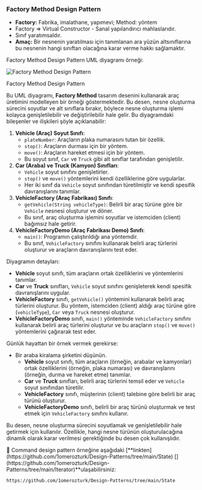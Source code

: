 
### Factory Method Design Pattern

- **Factory:** Fabrika, imalathane, yapımevi; Method: yöntem
- Factory ⇒ Virtual Constructor - Sanal yapılandırıcı mahlaslarıdır.
- Sınıf yaratımsaldır.
- **Amaç:** Bir nesnenin yaratılması için tanımlanan ara yüzün altsınıflarına bu nesnenin hangi sınıftan olacağına karar verme hakkı sağlamaktır.

Factory Method Design Pattern UML diyagramı örneği: 

![Factory Method Design Pattern](Design%20Patterns%20500c060e26924d6380d9c84b9de845e4/example_of_factory_design_pattern.png)

Factory Method Design Pattern

Bu UML diyagramı, **Factory Method** tasarım desenini kullanarak araç üretimini modelleyen bir örneği göstermektedir. Bu desen, nesne oluşturma sürecini soyutlar ve alt sınıflara bırakır, böylece nesne oluşturma işlemi kolayca genişletilebilir ve değiştirilebilir hale gelir. Bu diyagramdaki bileşenler ve ilişkileri şöyle açıklanabilir:

1. **Vehicle (Araç) Soyut Sınıfı**:
    - `plateNumber`: Araçların plaka numarasını tutan bir özellik.
    - `stop()`: Araçların durması için bir yöntem.
    - `move()`: Araçların hareket etmesi için bir yöntem.
    - Bu soyut sınıf, `Car` ve `Truck` gibi alt sınıflar tarafından genişletilir.
2. **Car (Araba) ve Truck (Kamyon) Sınıfları**:
    - `Vehicle` soyut sınıfını genişletirler.
    - `stop()` ve `move()` yöntemlerini kendi özelliklerine göre uygularlar.
    - Her iki sınıf da `Vehicle` soyut sınıfından türetilmiştir ve kendi spesifik davranışlarını tanımlar.
3. **VehicleFactory (Araç Fabrikası) Sınıfı**:
    - `getVehicle(String vehicleType)`: Belirli bir araç türüne göre bir `Vehicle` nesnesi oluşturur ve döner.
    - Bu sınıf, araç oluşturma işlemini soyutlar ve istemciden (client) bağımsız hale getirir.
4. **VehicleFactoryDemo (Araç Fabrikası Demo) Sınıfı**:
    - `main()`: Programın çalıştırıldığı ana yöntemdir.
    - Bu sınıf, `VehicleFactory` sınıfını kullanarak belirli araç türlerini oluşturur ve araçların davranışlarını test eder.

Diyagramın detayları:

- **Vehicle** soyut sınıfı, tüm araçların ortak özelliklerini ve yöntemlerini tanımlar.
- **Car** ve **Truck** sınıfları, `Vehicle` soyut sınıfını genişleterek kendi spesifik davranışlarını uygular.
- **VehicleFactory** sınıfı, `getVehicle()` yöntemini kullanarak belirli araç türlerini oluşturur. Bu yöntem, istemciden (client) aldığı araç türüne göre (`vehicleType`), `Car` veya `Truck` nesnesi oluşturur.
- **VehicleFactoryDemo** sınıfı, `main()` yönteminde `VehicleFactory` sınıfını kullanarak belirli araç türlerini oluşturur ve bu araçların `stop()` ve `move()` yöntemlerini çağırarak test eder.

Günlük hayattan bir örnek vermek gerekirse:

- Bir araba kiralama şirketini düşünün.
    - **Vehicle** soyut sınıfı, tüm araçların (örneğin, arabalar ve kamyonlar) ortak özelliklerini (örneğin, plaka numarası) ve davranışlarını (örneğin, durma ve hareket etme) tanımlar.
    - **Car** ve **Truck** sınıfları, belirli araç türlerini temsil eder ve `Vehicle` soyut sınıfından türetilir.
    - **VehicleFactory** sınıfı, müşterinin (client) talebine göre belirli bir araç türünü oluşturur.
    - **VehicleFactoryDemo** sınıfı, belirli bir araç türünü oluşturmak ve test etmek için `VehicleFactory` sınıfını kullanır.

Bu desen, nesne oluşturma sürecini soyutlamak ve genişletilebilir hale getirmek için kullanılır. Özellikle, hangi nesne türünün oluşturulacağına dinamik olarak karar verilmesi gerektiğinde bu desen çok kullanışlıdır.

<aside>
🔑 Command design pattern örneğine aşağıdaki [**linkten](https://github.com/1omerozturk/Design-Patterns/tree/main/State) [](https://github.com/1omerozturk/Design-Patterns/tree/main/Iterator)**ulaşabilirsiniz:

</aside>

```bash
https://github.com/1omerozturk/Design-Patterns/tree/main/State
```
